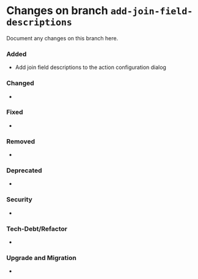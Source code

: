 # Changes on branch `add-join-field-descriptions`
Document any changes on this branch here.
### Added
- Add join field descriptions to the action configuration dialog

### Changed
- 

### Fixed
- 

### Removed
- 

### Deprecated
- 

### Security
- 

### Tech-Debt/Refactor
- 

### Upgrade and Migration
- 

